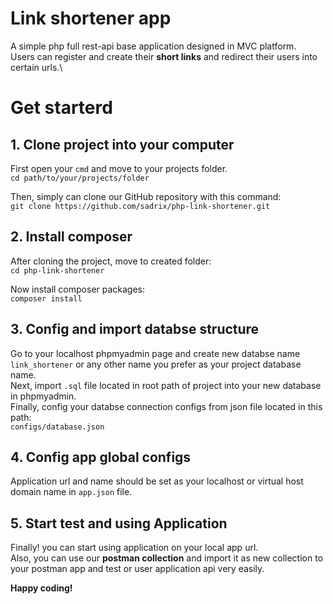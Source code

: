 # Link shortener app

A simple php full rest-api base application designed in MVC platform.\
Users can register and create their **short links** and redirect their users into certain urls.\

# Get starterd 

## 1. Clone project into your computer

First open your `cmd` and move to your projects folder.\
`cd path/to/your/projects/folder`

Then, simply can clone our GitHub repository with this command:\
`git clone https://github.com/sadrix/php-link-shortener.git`

## 2. Install composer
After cloning the project, move to created folder:\
`cd php-link-shortener`

Now install composer packages:\
`composer install`

## 3. Config and import databse structure
Go to your localhost phpmyadmin page and create new databse name `link_shortener` or any other name you prefer as your project database name.\
Next, import `.sql` file located in root path of project into your new database in phpmyadmin.\
Finally, config your databse connection configs from json file located in this path:\
`configs/database.json`

## 4. Config app global configs
Application url and name should be set as your localhost or virtual host domain name in `app.json` file.

## 5. Start test and using Application
Finally! you can start using application on your local app url.\
Also, you can use our **postman collection** and import it as new collection to your postman app and test or user application api very easily.

**Happy coding!**






